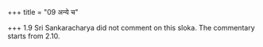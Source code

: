 +++
title = "09 अन्ये च"

+++
1.9 Sri Sankaracharya did not comment on this sloka. The commentary
starts from 2.10.
